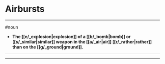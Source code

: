 # Airbursts
---
#noun
- **The [[e/_explosion|explosion]] of a [[b/_bomb|bomb]] or [[s/_similar|similar]] weapon in the [[a/_air|air]] [[r/_rather|rather]] than on the [[g/_ground|ground]].**
---
---
